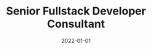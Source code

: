 ---
title: "Senior Fullstack Developer Consultant"
company: "Smash!Bang!Pow!"
date: 2022-01-01
text: '...'
highlights: [
  'Planned milestones and estimated project with designer and product owner.',
  'Implemented Adobe XD design as custom WordPress theme.',
  'Used d3.js to create WordPress dashboard exposing key metrics.',
  'Used cron jobs and webhooks to import data from Podio.',
  'Created custom WordPress plugin to manage and enrich Podio data.'
]
skills: ['WordPress', 'JavaScript', 'HTML', 'CSS', 'REST API', 'Adobe XD', 'd3.js']
website: 'https://sbp.dk'
---